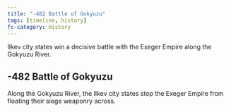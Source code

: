 ```yaml
---
title: "-482 Battle of Gokyuzu"
tags: [timeline, history]
fc-category: History
---
```

<span class='ob-timelines'
	data-date='-482-00-00-00'
	data-title='Battle of Gokyuzu'
	data-class='orange'>Ilkev city states win a decisive battle with the Exeger Empire along the Gokyuzu River.</span>
## -482 Battle of Gokyuzu
Along the Gokyuzu River, the Ilkev city states stop the Exeger Empire from floating their siege weaponry across.

